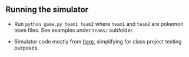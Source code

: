 ## Running the simulator ##
* Run `python game.py team1 team2` where `team1` and `team2` are pokemon team files. See examples under `teams/` subfolder.

* Simulator code mostly from [here](https://github.com/vasumv/pokemon_ai), simplifying for class project testing purposes.